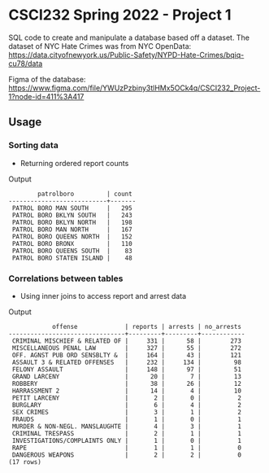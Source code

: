 # CSCI232 Spring 2022 - Project 1
SQL code to create and manipulate a database based off a dataset. 
The dataset of NYC Hate Crimes was from NYC OpenData: https://data.cityofnewyork.us/Public-Safety/NYPD-Hate-Crimes/bqiq-cu78/data

Figma of the database: https://www.figma.com/file/YWUzPzbiny3tlHMx5OCk4q/CSCI232_Project-1?node-id=411%3A417

## Usage

### Sorting data
- Returning ordered report counts

Output

```
        patrolboro         | count 
---------------------------+-------
 PATROL BORO MAN SOUTH     |   295
 PATROL BORO BKLYN SOUTH   |   243
 PATROL BORO BKLYN NORTH   |   198
 PATROL BORO MAN NORTH     |   167
 PATROL BORO QUEENS NORTH  |   152
 PATROL BORO BRONX         |   110
 PATROL BORO QUEENS SOUTH  |    83
 PATROL BORO STATEN ISLAND |    48
```

### Correlations between tables
- Using inner joins to access report and arrest data

Output

```
            offense             | reports | arrests | no_arrests 
--------------------------------+---------+---------+------------
 CRIMINAL MISCHIEF & RELATED OF |     331 |      58 |        273
 MISCELLANEOUS PENAL LAW        |     327 |      55 |        272
 OFF. AGNST PUB ORD SENSBLTY &  |     164 |      43 |        121
 ASSAULT 3 & RELATED OFFENSES   |     232 |     134 |         98
 FELONY ASSAULT                 |     148 |      97 |         51
 GRAND LARCENY                  |      20 |       7 |         13
 ROBBERY                        |      38 |      26 |         12
 HARRASSMENT 2                  |      14 |       4 |         10
 PETIT LARCENY                  |       2 |       0 |          2
 BURGLARY                       |       6 |       4 |          2
 SEX CRIMES                     |       3 |       1 |          2
 FRAUDS                         |       1 |       0 |          1
 MURDER & NON-NEGL. MANSLAUGHTE |       4 |       3 |          1
 CRIMINAL TRESPASS              |       2 |       1 |          1
 INVESTIGATIONS/COMPLAINTS ONLY |       1 |       0 |          1
 RAPE                           |       1 |       1 |          0
 DANGEROUS WEAPONS              |       2 |       2 |          0
(17 rows)
```
